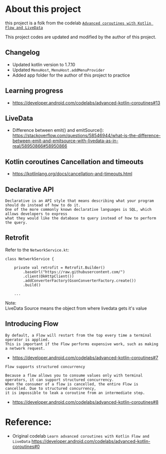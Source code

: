 # About this project

this project is a folk from the codelab [`Advanced coroutines with Kotlin Flow and LiveData`](https://developer.android.com/codelabs/advanced-kotlin-coroutines#0)

This project codes are updated and modified by the author of this project.

## Changelog
* Updated kotlin version to 1.7.10
* Updated `MenuHost`, `MenuHost.addMenuProvider`
* Added app folder for the author of this project to practice

## Learning progress
* https://developer.android.com/codelabs/advanced-kotlin-coroutines#13

## LiveData
* Difference between emit() and emitSource(): https://stackoverflow.com/questions/58546944/what-is-the-difference-between-emit-and-emitsource-with-livedata-as-in-real/58950866#58950866

## Kotlin coroutines Cancellation and timeouts
* https://kotlinlang.org/docs/cancellation-and-timeouts.html

## Declarative API
```console
Declarative is an API style that means describing what your program should do instead of how to do it.
One of the more commonly known declarative languages is SQL, which allows developers to express
what they would like the database to query instead of how to perform the query.
```

## Retrofit

Refer to the `NetworkService.kt`:
```
class NetworkService {

    private val retrofit = Retrofit.Builder()
        .baseUrl("https://raw.githubusercontent.com/")
        .client(OkHttpClient())
        .addConverterFactory(GsonConverterFactory.create())
        .build()

    ...
```

Note: \
LiveData Source means the object from where livedata gets it's value

## Introducing Flow

```
By default, a Flow will restart from the top every time a terminal operator is applied.
This is important if the Flow performs expensive work, such as making a network request.
```
* https://developer.android.com/codelabs/advanced-kotlin-coroutines#7
```
Flow supports structured concurrency

Because a flow allows you to consume values only with terminal operators, it can support structured concurrency.
When the consumer of a flow is cancelled, the entire Flow is cancelled. Due to structured concurrency,
it is impossible to leak a coroutine from an intermediate step.
```
* https://developer.android.com/codelabs/advanced-kotlin-coroutines#8



# Reference:
* Original codelab `Learn advanced coroutines with Kotlin Flow and LiveData` https://developer.android.com/codelabs/advanced-kotlin-coroutines#0